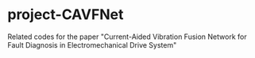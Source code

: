 # project-CAVFNet

Related codes for the paper "Current-Aided Vibration Fusion Network for Fault Diagnosis in Electromechanical Drive System"
